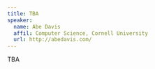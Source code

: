 ```yaml
---
title: TBA
speaker:
  name: Abe Davis
  affil: Computer Science, Cornell University
  url: http://abedavis.com/
---
```


TBA

